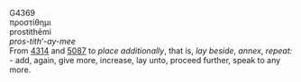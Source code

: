 <body>
  <p>G4369<br>  προστίθημι  <br> prostithēmi  <br><i>pros-tith‘-ay-mee </i><br>From <a href="g4314.htm">4314</a> and <a href="g5087.htm">5087</a>  to <i>place</i> <i>additionally</i>, that is, <i>lay</i> <i>beside</i>, <i>annex</i>, <i>repeat:</i> - add, again, give more, increase, lay unto, proceed further, speak to any more.<br></p>
 </body>